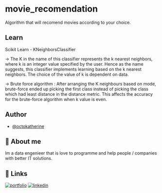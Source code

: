 
# movie_recomendation

Algorithm that will recomend movies according to your choice.

## Learn

Scikit Learn - KNeighborsClassifier

-> The K in the name of this classifier represents the k nearest neighbors, where k is an integer value specified by the user. Hence as the name suggests, this classifier implements learning based on the k nearest neighbors. The choice of the value of k is dependent on data.

-> Brute force algorithm : After arranging the K neighbours based on mode, brute-force ended up picking the first class instead of picking the class which had least distance in the distance metric. This affects the accuracy for the brute-force algorithm when k value is even.


## Author

- [@octokatherine](https://github.com/Claudiojpj)


## 🚀 About me
Im a data engenieer that is love to programme and help people / companies with better IT solutions.


## 🔗 Links
[![portfolio](https://img.shields.io/badge/my_portfolio-000?style=for-the-badge&logo=ko-fi&logoColor=white)](https://github.com/Claudiojpj)
[![linkedin](https://img.shields.io/badge/linkedin-0A66C2?style=for-the-badge&logo=linkedin&logoColor=white)](https://www.linkedin.com/in/claudiojpj/)

